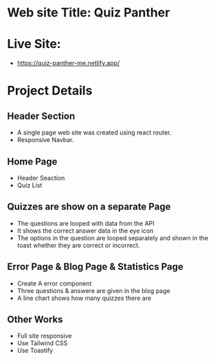 # Web site Title: Quiz Panther
# Live Site: 
* https://quiz-panther-me.netlify.app/

# Project Details
## Header Section
* A single page web site was created using react router.
* Responsive Navbar.
## Home Page
* Header Seaction
* Quiz List
## Quizzes are show on a separate Page
* The questions are looped with data from the API
* It shows the correct answer data in the eye icon
* The options in the question are looped separately and shown in the toast whether they are correct or incorrect.
## Error Page & Blog Page & Statistics Page
* Create A error component
* Three questions & answere are given in the blog page
* A line chart shows how many quizzes there are
## Other Works
* Full site responsive
* Use Tailwind CSS
* Use Toastify